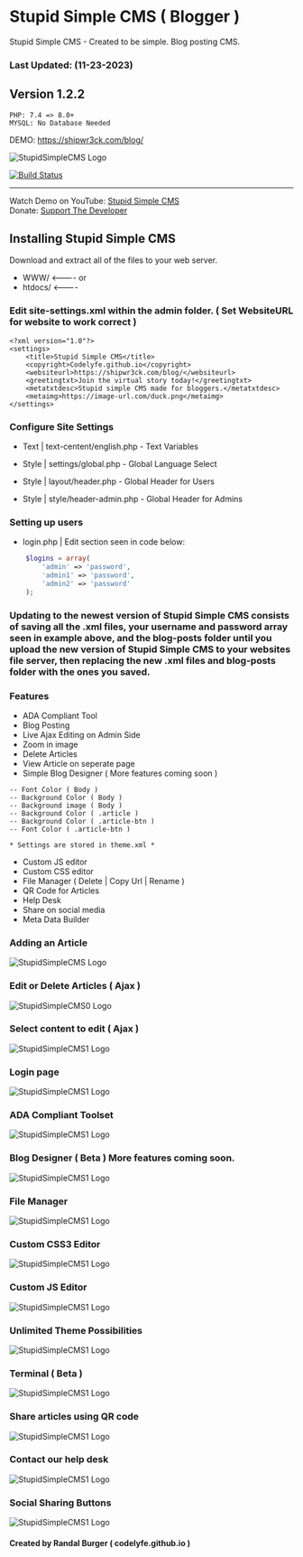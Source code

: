 # Stupid Simple CMS ( Blogger )
 Stupid Simple CMS - Created to be simple. Blog posting CMS.

### Last Updated: (11-23-2023)

## Version 1.2.2

```
PHP: 7.4 => 8.0+
MYSQL: No Database Needed
```

 DEMO: https://shipwr3ck.com/blog/

![StupidSimpleCMS Logo](https://i.ibb.co/HpKWcSK/Screenshot-11-12-2023-20-34-08.png)

[![Build Status](https://travis-ci.org/joemccann/dillinger.svg?branch=master)](https://github.com/codelyfe/Stupid-Simple-CMS)


   ----------

Watch Demo on YouTube: [Stupid Simple CMS](https://youtu.be/BGoWF6s8YxU)   
Donate: [Support The Developer](https://www.paypal.me/codelyfe) 


## Installing Stupid Simple CMS
Download and extract all of the files to your web server.

- WWW/ <---- or 
- htdocs/ <----


### Edit site-settings.xml within the admin folder. ( Set WebsiteURL for website to work correct )

```
<?xml version="1.0"?>
<settings>
    <title>Stupid Simple CMS</title>
    <copyright>Codelyfe.github.io</copyright>
    <websiteurl>https://shipwr3ck.com/blog/</websiteurl>
    <greetingtxt>Join the virtual story today!</greetingtxt>
    <metatxtdesc>Stupid simple CMS made for bloggers.</metatxtdesc>
    <metaimg>https://image-url.com/duck.png</metaimg>
</settings>

```


### Configure Site Settings

- Text | text-centent/english.php - Text Variables

- Style | settings/global.php - Global Language Select

- Style | layout/header.php - Global Header for Users

- Style | style/header-admin.php - Global Header for Admins

### Setting up users

- login.php | Edit section seen in code below:

```php
    $logins = array(
        'admin' => 'password',
        'admin1' => 'password',
        'admin2' => 'password'
    );
```

### Updating to the newest version of Stupid Simple CMS consists of saving all the .xml files, your username and password array seen in example above, and the blog-posts folder until you upload the new version of Stupid Simple CMS to your websites file server, then replacing the new .xml files and blog-posts folder with the ones you saved. 

### Features

- ADA Compliant Tool
- Blog Posting
- Live Ajax Editing on Admin Side
- Zoom in image
- Delete Articles
- View Article on seperate page
- Simple Blog Designer ( More features coming soon )
```
-- Font Color ( Body )
-- Background Color ( Body )
-- Background image ( Body )
-- Background Color ( .article ) 
-- Background Color ( .article-btn ) 
-- Font Color ( .article-btn ) 

* Settings are stored in theme.xml *
```
- Custom JS editor
- Custom CSS editor
- File Manager ( Delete | Copy Url | Rename )
- QR Code for Articles
- Help Desk
- Share on social media
- Meta Data Builder

### Adding an Article
![StupidSimpleCMS Logo](https://i.ibb.co/nrLx0P4/Screenshot-11-18-2023-18-30-13.png)

### Edit or Delete Articles ( Ajax )
![StupidSimpleCMS0 Logo](https://i.ibb.co/CsHSjJh/Screenshot-11-12-2023-20-39-47.png)

### Select content to edit ( Ajax )
![StupidSimpleCMS1 Logo](https://i.ibb.co/TvmwJZW/Screenshot-11-12-2023-20-41-17.png)

### Login page
![StupidSimpleCMS1 Logo](https://i.ibb.co/fdv52JC/Screenshot-11-12-2023-20-43-03.png)

### ADA Compliant Toolset
![StupidSimpleCMS1 Logo](https://i.ibb.co/fFfx8yP/Screenshot-11-12-2023-20-56-26.png)

### Blog Designer ( Beta ) More features coming soon.
![StupidSimpleCMS1 Logo](https://i.ibb.co/VvrVjHZ/Screenshot-11-17-2023-17-59-41.png)

### File Manager
![StupidSimpleCMS1 Logo](https://i.ibb.co/pb9QsX0/Screenshot-11-18-2023-18-34-21.png)

### Custom CSS3 Editor
![StupidSimpleCMS1 Logo](https://i.ibb.co/BZmW4Rb/Screenshot-11-18-2023-18-32-01.png)

### Custom JS Editor
![StupidSimpleCMS1 Logo](https://i.ibb.co/F7KsRVk/Screenshot-11-18-2023-18-35-15.png)

### Unlimited Theme Possibilities
![StupidSimpleCMS1 Logo](https://i.ibb.co/NndgSMZ/Screenshot-11-18-2023-18-37-53.png)

### Terminal ( Beta )
![StupidSimpleCMS1 Logo](https://i.ibb.co/BBgLDgw/Screenshot-11-18-2023-21-50-19.png)

### Share articles using QR code
![StupidSimpleCMS1 Logo](https://i.ibb.co/Lr5GqdZ/Screenshot-11-21-2023-20-07-42.png)

### Contact our help desk
![StupidSimpleCMS1 Logo](https://i.ibb.co/yn6qZ88/Screenshot-11-22-2023-22-56-41.png)

### Social Sharing Buttons
![StupidSimpleCMS1 Logo](https://i.ibb.co/CWyBQ9S/Screenshot-11-23-2023-09-06-18.png)


#### Created by Randal Burger ( codelyfe.github.io )